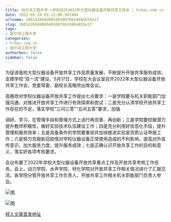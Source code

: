 ```yaml
---
title: 哈尔滨工程大学->学校召开2022年大型仪器设备开放共享工作会 | hrbeu.com.cn
date: 2022-05-20 01:22:00.947409
urlname: 2081d2bb8d085401087bb2448a655e1f
slug: 2081d2bb8d085401087bb2448a655e1f
tags: 
- 哈尔滨工程大学
categories:
- hrbeu.com.cn
- 哈尔滨工程大学
authorbox: false
sidebar: false
---
```

为促进我校大型仪器设备开放共享工作高质量发展，不断提升开放共享服务成效，支撑学校“双一流”建设，5月17日，学校在大会议室召开2022年大型仪器设备开放共享工作会，党委常委、副校长高晚欣出席会议。

高晚欣对学校仪器设备开放共享工作提出七点要求：一是学院要与机关职能部门加强沟通，对推进开放共享工作进行有效探索和尝试；二是充分认清学校开放共享工作存在的不足，落实学校“三问三答”“五问五答”要求，加强
<!--more-->
调研、学习，在管理手段和管理方式上进行再完善、再创新；三是学院要挖掘潜力提升教师积极性，做好实验技术队伍建设工作；四是充分利用好信息化手段，提升管理和服务效率；五是具备条件的学院要重视并加快推进实验室资质认证申报工作；六是努力克服新冠疫情对学校仪器设备正常使用造成的不利影响，提高对外宣传意识，加大服务力度，提升服务成效；七是正确认识开放共享工作的目的和意义，落实好各项考核要求。

会议布置了2022年学校大型仪器设备开放共享重点工作及开放共享考核工作任务。会上，动力学院、水声学院、材化学院对开放共享工作相关情况进行了汇报交流。各学院分管开放共享工作负责人、开放共享工作相关机关职能部门负责人参会。

![图](http://gongxue.cn/__local/5/DE/1D/AA90CA88A5C7A475662DBD48605_CD1D1A5E_35D00.jpg)

![图](http://gongxue.cn/__local/F/AF/DB/94B795DF133BC7B88D03A09C6CA_50FA7425_2CB1D.jpg)

[转入文章首发地址](http://gongxue.cn/info/1141/70927.htm)
